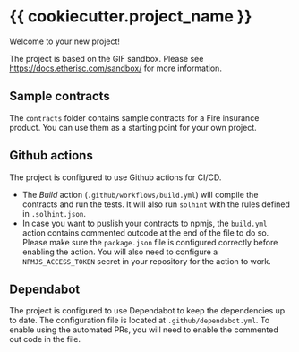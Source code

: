 # {{ cookiecutter.project_name }}

Welcome to your new project!

The project is based on the GIF sandbox. Please see https://docs.etherisc.com/sandbox/ for more information.

## Sample contracts

The `contracts` folder contains sample contracts for a Fire insurance product. You can use them as a starting point for your own project.

## Github actions

The project is configured to use Github actions for CI/CD. 

- The _Build_ action (`.github/workflows/build.yml`) will compile the contracts and run the tests. It will also run `solhint` with the rules defined in `.solhint.json`.
- In case you want to puslish your contracts to npmjs, the `build.yml` action contains commented outcode at the end of the file to do so. Please make sure the `package.json` file is configured correctly before enabling the action. You will also need to configure a `NPMJS_ACCESS_TOKEN` secret in your repository for the action to work.

## Dependabot

The project is configured to use Dependabot to keep the dependencies up to date. The configuration file is located at `.github/dependabot.yml`. To enable using the automated PRs, you will need to enable the commented out code in the file.

